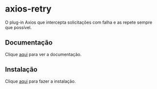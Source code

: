 # axios-retry

O plug-in Axios que intercepta solicitações com falha e as repete sempre que possível.

## Documentação

Clique [aqui](https://github.com/softonic/axios-retry) para ver a documentação.

## Instalação

Clique [aqui](https://www.npmjs.com/package/axios-retry) para fazer a instalação.
